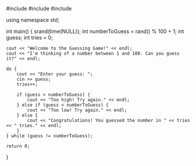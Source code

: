 #include <iostream>
#include <cstdlib>
#include <ctime>

using namespace std;

int main() {
    srand(time(NULL));
    int numberToGuess = rand() % 100 + 1;
    int guess;
    int tries = 0;

    cout << "Welcome to the Guessing Game!" << endl;
    cout << "I'm thinking of a number between 1 and 100. Can you guess it?" << endl;

    do {
        cout << "Enter your guess: ";
        cin >> guess;
        tries++;

        if (guess > numberToGuess) {
            cout << "Too high! Try again." << endl;
        } else if (guess < numberToGuess) {
            cout << "Too low! Try again." << endl;
        } else {
            cout << "Congratulations! You guessed the number in " << tries << " tries." << endl;
        }
    } while (guess != numberToGuess);

    return 0;
}
